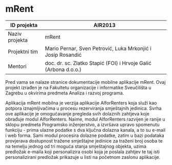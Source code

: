 # mRent

ID projekta     | AIR2013
--------------  | ---------------
Naziv projekta  | mRent
Projektni tim   | Mario Pernar, Sven Petrović, Luka Mrkonjić i Josip Rosandić
Mentori         | doc. dr. sc. Zlatko Stapić (FOI) i Hrvoje Galić (Arbona d.o.o.)

Pred vama se nalaze stranice dokumentacije mobilne aplikacije mRent. Ovaj projekt izrađen je na Fakultetu organizacije i informatike Sveučilišta u Zagrebu u okvirima predmeta Analiza i razvoj programa. 

Aplikacija mRent mobilna je verzija aplikacije AIforRenters  koja služi kao potpora iznajmljivačima u procesu rezerviranja smještajnih jedinica. Svrha ove aplikacije je omogućavanje pregleda svih dolaznih zahtjeva koje obrađuje modul AIforRenters. Naime, modul AIforRenters razvijen je ranije u sklopu predmeta Programsko inženjerstvo, a izvršava upravo spomenutu funkciju - prima ulazne podatke s dva ključna dolazna kanala, a to su e-mail i web forma. Sami modul procesira dolazne podatke, zatim u bazi podataka provjerava dostupnost tražene smještajne jedinice za traženi broj osoba te na temelju jednog od tri moguća stanja smještajnog objekta, uzima predložak e-maila koji personalizira osobi koja je poslala zahtjev te taj isti personalizirani predložak prikazuje u listi na početnom zaslonu aplikacije. 
